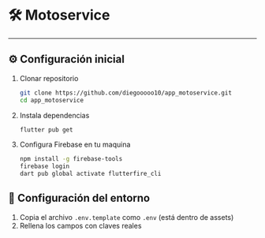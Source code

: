 # 🛠️ Motoservice

---

## ⚙️ Configuración inicial

1. Clonar repositorio  
   ```bash
   git clone https://github.com/diegooooo10/app_motoservice.git
   cd app_motoservice

2. Instala dependencias
   ```bash
   flutter pub get

3. Configura Firebase en tu maquina
   ```bash
   npm install -g firebase-tools
   firebase login
   dart pub global activate flutterfire_cli

## 🔐 Configuración del entorno
1. Copia el archivo `.env.template` como `.env` (está dentro de assets)
2. Rellena los campos con claves reales

